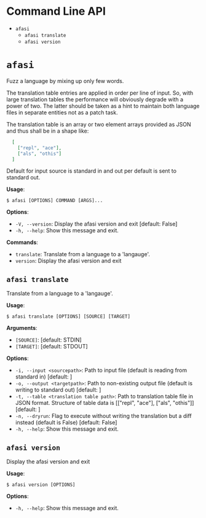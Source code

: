 # Command Line API

<!-- MarkdownTOC -->

- `afasi`
  - `afasi translate`
  - `afasi version`

<!-- /MarkdownTOC -->

# `afasi`

Fuzz a language by mixing up only few words.

The translation table entries are applied in order per line of input.
So, with large translation tables the performance will obviously degrade with a power of two.
The latter should be taken as a hint to maintain both language files in separate entities not as a patch task.

The translation table is an array or two element arrays provided as JSON and thus shall be in a shape like:

```json
  [
    ["repl", "ace"],
    ["als", "othis"]
  ]
```

Default for input source is standard in and out per default is sent to standard out.

**Usage**:

```console
$ afasi [OPTIONS] COMMAND [ARGS]...
```

**Options**:

* `-V, --version`: Display the afasi version and exit  [default: False]
* `-h, --help`: Show this message and exit.

**Commands**:

* `translate`: Translate from a language to a 'langauge'.
* `version`: Display the afasi version and exit

## `afasi translate`

Translate from a language to a 'langauge'.

**Usage**:

```console
$ afasi translate [OPTIONS] [SOURCE] [TARGET]
```

**Arguments**:

* `[SOURCE]`: [default: STDIN]
* `[TARGET]`: [default: STDOUT]

**Options**:

* `-i, --input <sourcepath>`: Path to input file (default is reading from standard in)  [default: ]
* `-o, --output <targetpath>`: Path to non-existing output file (default is writing to standard out)  [default: ]
* `-t, --table <translation table path>`: Path to translation table file in JSON format.
Structure of table data is [["repl", "ace"], ["als", "othis"]]  [default: ]
* `-n, --dryrun`: Flag to execute without writing the translation but a diff instead (default is False)  [default: False]
* `-h, --help`: Show this message and exit.

## `afasi version`

Display the afasi version and exit

**Usage**:

```console
$ afasi version [OPTIONS]
```

**Options**:

* `-h, --help`: Show this message and exit.
